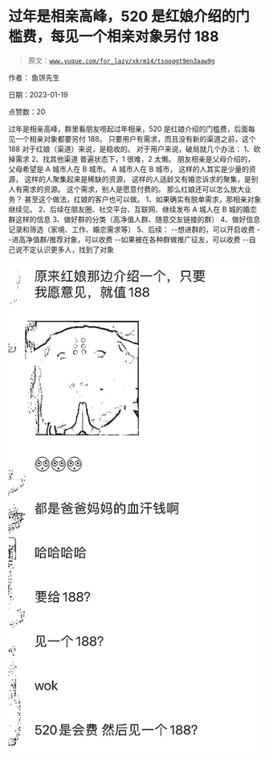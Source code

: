 # 过年是相亲高峰，520 是红娘介绍的门槛费，每见一个相亲对象另付 188

> 原文：[`www.yuque.com/for_lazy/xkrm14/tsooqgt9en3aaw9g`](https://www.yuque.com/for_lazy/xkrm14/tsooqgt9en3aaw9g)

作者： 鱼饼先生 

日期：2023-01-19 

点赞数：20 

过年是相亲高峰，群里看朋友唠起过年相亲，520 是红娘介绍的门槛费，后面每见一个相亲对象都要另付 188。 只要用户有需求，而且没有新的渠道之前，这个 188 对于红娘（渠道）来说，是稳收的。 对于用户来说，破局就几个办法： 1、砍掉需求 2、找其他渠道 普遍状态下，1 很难，2 太懒。 朋友相亲是父母介绍的，父母希望是 A 城市人在 B 城市。 A 城市人在 B 城市， 这样的人其实是少量的资源， 这样的人聚集起来是稀缺的资源， 这样的人适龄又有婚恋诉求的聚集，是别人有需求的资源。 这个需求，别人是愿意付费的。 那么红娘还可以怎么放大业务？ 甚至这个做法，红娘的客户也可以做。 1、如果确实有脱单需求，那相亲对象继续见。 2、后续在朋友圈、社交平台、互联网、继续发布 A 城人在 B 城的婚恋群这样的信息 3、做好群的分类（高净值人群、随意交友链接的群） 4、做好信息记录和筛选（家境、工作、婚恋需求等） 5、后续： --想进群的，可以开启收费 --进高净值群/推荐对象，可以收费 --如果被在各种群做推广征友，可以收费 --自己说不定认识更多人，找到了对象 

![](img/bb37fa5476569d58b059d7ce114b4a62.png)  

